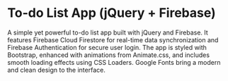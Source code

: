 # To-do List App (jQuery + Firebase)

A simple yet powerful to-do list app built with jQuery and Firebase. It features Firebase Cloud Firestore
for real-time data synchronization and Firebase Authentication for secure user login. The app is styled with Bootstrap,
enhanced with animations from Animate.css, and includes smooth loading effects using CSS Loaders. Google Fonts bring a
modern and clean design to the interface.